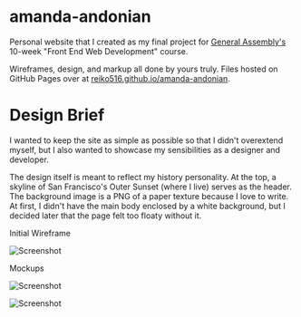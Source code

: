 amanda-andonian
===============

Personal website that I created as my final project for [General Assembly's](http://generalassemb.ly) 10-week "Front End Web Development" course.

Wireframes, design, and markup all done by yours truly. Files hosted on GitHub Pages over at [reiko516.github.io/amanda-andonian](http://reiko516.github.io/amanda-andonian).

Design Brief
============

I wanted to keep the site as simple as possible so that I didn't overextend myself, but I also wanted to showcase my sensibilities as a designer and developer.

The design itself is meant to reflect my history personality. At the top, a skyline of San Francisco's Outer Sunset (where I live) serves as the header. The background image is a PNG of a paper texture because I love to write. At first, I didn't have the main body enclosed by a white background, but I decided later that the page felt too floaty without it.

Initial Wireframe

![Screenshot](https://raw.github.com/reiko516/amanda-andonian/master/wireframes/home.png)

Mockups

![Screenshot](https://raw.github.com/reiko516/amanda-andonian/master/mockup-jpgs/home-page1.jpg)

![Screenshot](https://raw.github.com/reiko516/amanda-andonian/master/mockup-jpgs/home-page.jpg)

